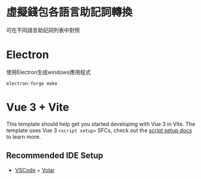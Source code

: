 # 虛擬錢包各語言助記詞轉換
可在不同語言助記詞列表中對照

# Electron
使用Electron生成windows應用程式
```bat=
electron-forge make
```
# Vue 3 + Vite

This template should help get you started developing with Vue 3 in Vite. The template uses Vue 3 `<script setup>` SFCs, check out the [script setup docs](https://v3.vuejs.org/api/sfc-script-setup.html#sfc-script-setup) to learn more.

## Recommended IDE Setup

- [VSCode](https://code.visualstudio.com/) + [Volar](https://marketplace.visualstudio.com/items?itemName=johnsoncodehk.volar)
